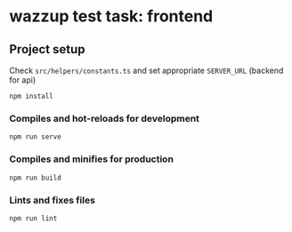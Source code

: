 # wazzup test task: frontend

## Project setup

Check `src/helpers/constants.ts` and set appropriate `SERVER_URL` (backend for api)

```
npm install
```

### Compiles and hot-reloads for development
```
npm run serve
```

### Compiles and minifies for production
```
npm run build
```

### Lints and fixes files
```
npm run lint
```
